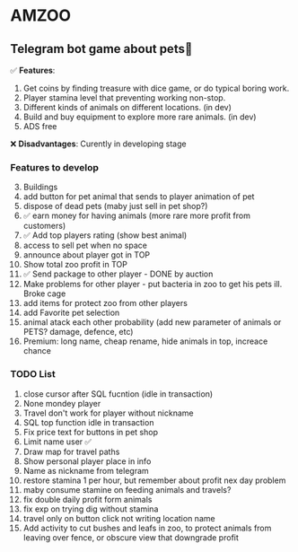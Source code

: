 # AMZOO

## Telegram bot game about pets🐇

:white_check_mark: **Features**: 
1. Get coins by finding treasure with dice game, or do typical boring work.
2. Player stamina level that preventing working non-stop.
3. Different kinds of animals on different locations. (in dev)
4. Build and buy equipment to explore more rare animals. (in dev)
5. ADS free

:x: **Disadvantages**: Curently in developing stage

### Features to develop
3. Buildings
6. add button for pet animal that sends to player animation of pet
7. dispose of dead pets (maby just sell in pet shop?)
8. :white_check_mark: earn money for having animals (more rare more profit from customers)
9. :white_check_mark: Add top players rating (show best animal) 
10. access to sell pet when no space
11. announce about player got in TOP
12. Show total zoo profit in TOP
13. :white_check_mark: Send package to other player - DONE by auction
14. Make problems for other player - put bacteria in zoo to get his pets ill. Broke cage
15. add items for protect zoo from other players
16. add Favorite pet selection
17. animal atack each other probability (add new parameter of animals or PETS? damage, defence, etc)
17. Premium: long name, cheap rename, hide animals in top, increace chance

### TODO List
1. close cursor after SQL fucntion (idle in transaction)
2. None mondey player
3. Travel don't work for player without nickname
4. SQL top function idle in transaction
5. Fix price text for buttons in pet shop
6. Limit name user :white_check_mark:
7. Draw map for travel paths
8. Show personal player place in info
9. Name as nickname from telegram
10. restore stamina 1 per hour, but remember about profit nex day problem
11. maby consume stamine on feeding animals and travels?
12. fix double daily profit form animals
13. fix exp on trying dig without stamina
14. travel only on button click not writing location name
15. Add activity to cut bushes and leafs in zoo, to protect animals from leaving over fence, or obscure view that downgrade profit
